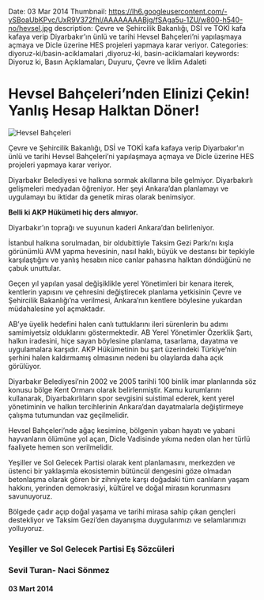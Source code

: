 Date: 03 Mar 2014
Thumbnail: https://lh6.googleusercontent.com/-ySBoaUbKPvc/UxR9V372fhI/AAAAAAAABjg/fSAga5u-1ZU/w800-h540-no/hevsel.jpg
description: Çevre ve Şehircilik Bakanlığı, DSİ ve TOKİ kafa kafaya verip Diyarbakır’ın ünlü ve tarihi Hevsel Bahçeleri’ni yapılaşmaya açmaya ve Dicle üzerine HES projeleri yapmaya karar veriyor.
Categories: diyoruz-ki/basin-aciklamalari ,diyoruz-ki, basin-aciklamalari
keywords: Diyoruz ki, Basın Açıklamaları, Duyuru, Çevre ve İklim Adaleti

# Hevsel Bahçeleri’nden Elinizi Çekin! Yanlış Hesap Halktan Döner!

![Hevsel Bahçeleri](https://lh6.googleusercontent.com/-ySBoaUbKPvc/UxR9V372fhI/AAAAAAAABjg/fSAga5u-1ZU/w800-h540-no/hevsel.jpg)

Çevre ve Şehircilik Bakanlığı, DSİ ve TOKİ kafa kafaya verip Diyarbakır’ın ünlü ve tarihi Hevsel Bahçeleri’ni yapılaşmaya açmaya ve Dicle üzerine HES projeleri yapmaya karar veriyor.

Diyarbakır Belediyesi ve halkına sormak akıllarına bile gelmiyor. Diyarbakırlı gelişmeleri medyadan öğreniyor. Her şeyi Ankara’dan planlamayı ve uygulamayı bu iktidar da genetik miras olarak benimsiyor.

**Belli ki AKP Hükümeti hiç ders almıyor.**

Diyarbakır’ın toprağı ve suyunun kaderi Ankara’dan belirleniyor.

İstanbul halkına sorulmadan, bir oldubittiyle Taksim Gezi Parkı’nı kışla görünümlü AVM yapma hevesinin, nasıl haklı, büyük ve destansı bir tepkiyle karşılaştığını ve yanlış hesabın nice canlar pahasına halktan döndüğünü ne çabuk unuttular.

Geçen yıl yapılan yasal değişiklikle yerel Yönetimleri bir kenara iterek, kentlerin yapısını ve çehresini değiştirecek planlama yetkisinin Çevre ve Şehircilik Bakanlığı’na verilmesi, Ankara’nın kentlere böylesine yukardan müdahalesine yol açmaktadır. 

AB’ye üyelik hedefini halen canlı tuttuklarını ileri sürenlerin bu adımı samimiyetsiz olduklarını göstermektedir. AB Yerel Yönetimler Özerklik Şartı, halkın iradesini, hiçe sayan böylesine planlama, tasarlama, dayatma ve uygulamalara karşıdır. AKP Hükümetinin bu şart üzerindeki Türkiye’nin şerhini halen kaldırmamış olmasının nedeni bu olaylarda daha açık görülüyor.

Diyarbakır Belediyesi’nin 2002 ve 2005 tarihli 100 binlik imar planlarında söz konusu bölge Kent Ormanı olarak belirlenmiştir. Kamu kurumlarını kullanarak, Diyarbakırlıların spor sevgisini suistimal ederek, kent yerel yönetiminin ve halkın tercihlerinin Ankara’dan dayatmalarla değiştirmeye çalışma tutumundan vaz geçilmelidir.

Hevsel Bahçeleri’nde ağaç kesimine, bölgenin yaban hayatı ve yabani hayvanların ölümüne yol açan, Dicle Vadisinde yıkıma neden olan her türlü faaliyete hemen son verilmelidir.

Yeşiller ve Sol Gelecek Partisi olarak kent planlamasını, merkezden ve üstenci bir yaklaşımla ekosistemin bütüncül dengesini göze olmadan betonlaşma olarak gören bir zihniyete karşı doğadaki tüm canlıların yaşam hakkını, yerinden demokrasiyi, kültürel ve doğal mirasın korunmasını savunuyoruz.

Bölgede çadır açıp doğal yaşama ve tarihi mirasa sahip çıkan gençleri destekliyor ve Taksim Gezi’den dayanışma duygularımızı ve selamlarımızı yolluyoruz.


 
### Yeşiller ve Sol Gelecek Partisi Eş Sözcüleri
### Sevil Turan- Naci Sönmez


#### 03 Mart 2014
